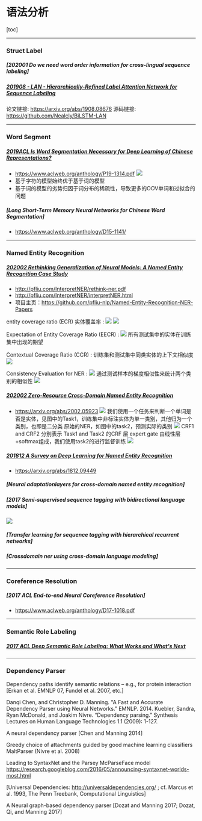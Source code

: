 # 语法分析
[toc]

---
### Struct Label

##### [202001 Do we need word order information for cross-lingual sequence labeling]


##### [201908 - LAN - Hierarchically-Refined Label Attention Network for Sequence Labeling](../resources/notes/d0001/structlabel_201908_Hierarchically_Refined_Label_Attention_Network_for_Sequence_Labeling.md)
论文链接: https://arxiv.org/abs/1908.08676
源码链接: https://github.com/Nealcly/BiLSTM-LAN

---
### Word Segment
##### [2019ACL Is Word Segmentation Necessary for Deep Learning of Chinese Representations?](../resources/notes/d0001/nlplac_2019_is_word_segmentation_necessary_for_deep_learning_of_chinese_representations.md)
- https://www.aclweb.org/anthology/P19-1314.pdf
![](../resources/images/d0001/411951541020512.png)
- 基于字符的模型始终优于基于词的模型
- 基于词的模型的劣势归因于词分布的稀疏性，导致更多的OOV单词和过拟合的问题

##### [Long Short-Term Memory Neural Networks for Chinese Word Segmentation]
- https://www.aclweb.org/anthology/D15-1141/

---
### Named Entity Recognition

##### [202002 Rethinking Generalization of Neural Models: A Named Entity Recognition Case Study](../resources/notes/d0001/ner_202002_Rethinking_Generalization_of_Neural_Models.md)
- http://pfliu.com/InterpretNER/rethink-ner.pdf
- http://pfliu.com/InterpretNER/interpretNER.html
- 项目主页：https://github.com/pfliu-nlp/Named-Entity-Recognition-NER-Papers

entity coverage ratio (ECR)  实体覆盖率
: ![](../resources/images/d0001/05802400920204174009.png)
![](../resources/images/d0001/05802170920204211709.png)

Expectation of Entity Coverage Ratio (EECR)
: ![](../resources/images/d0001/05802580920204365809.png)
所有测试集中的实体在训练集中出现的期望

Contextual Coverage Ratio (CCR)
: 训练集和测试集中同类实体的上下文相似度
![](../resources/images/d0001/05802570920204465709.png)

Consistency Evaluation for NER
: ![](../resources/images/d0001/05802000921204210009.png)
通过测试样本的梯度相似性来统计两个类别的相似性
![](../resources/images/d0001/05802590921204215909.png)


##### [202002 Zero-Resource Cross-Domain Named Entity Recognition](../resources/notes/d0001/ner_202002_Zero_Resource_Cross_Domain_Named_Entity_Recognition.md)
- https://arxiv.org/abs/2002.05923
![](../resources/images/d0001/05102190820204561908.png)
我们使用一个任务来判断一个单词是否是实体，见图中的Task1，训练集中非标注实体为单一类别，其他归为一个类别，也即是二分类
原始的NER，如图中的task2，预测实际的类别
![](../resources/images/d0001/05102230821204162308.png)
CRF1 and CRF2 分别表示 Task1 and Task2 的CRF 层
expert gate 由线性层+softmax组成，我们使用task2的进行监督训练
![](../resources/images/d0001/05102060821204220608.png)

##### [201812 A Survey on Deep Learning for Named Entity Recognition]()
- https://arxiv.org/abs/1812.09449


##### [Neural adaptationlayers for cross-domain named entity recognition]

##### [2017 Semi-supervised sequence tagging with bidirectional language models]
![](https://pic1.zhimg.com/80/v2-9684a85e96b80782c9c62ed74b8c3159_hd.jpg)


##### [Transfer learning for sequence tagging with hierarchical recurrent networks]

##### [Crossdomain ner using cross-domain language modeling]


--- 
### Coreference Resolution
##### [2017 ACL End-to-end Neural Coreference Resolution]
- https://www.aclweb.org/anthology/D17-1018.pdf


---
### Semantic Role Labeling
##### [2017 ACL Deep Semantic Role Labeling: What Works and What's Next]()


---
### Dependency Parser
Dependency paths identify semantic
relations – e.g., for protein interaction
[Erkan et al. EMNLP 07, Fundel et al. 2007, etc.]

Danqi Chen, and Christopher D. Manning. "A Fast and Accurate
Dependency Parser using Neural Networks." EMNLP. 2014.
Kuebler, Sandra, Ryan McDonald, and Joakim Nivre. “Dependency parsing.” Synthesis Lectures on Human Language Technologies 1.1 (2009): 1-127.

A neural dependency parser
[Chen and Manning 2014]

Greedy choice of attachments guided by good machine learning classifiers
MaltParser (Nivre et al. 2008)

Leading to SyntaxNet and the Parsey McParseFace model
https://research.googleblog.com/2016/05/announcing-syntaxnet-worlds-most.html


[Universal Dependencies: http://universaldependencies.org/ ;
cf. Marcus et al. 1993, The Penn Treebank, Computational Linguistics]

A Neural graph-based dependency parser
[Dozat and Manning 2017; Dozat, Qi, and Manning 2017]

